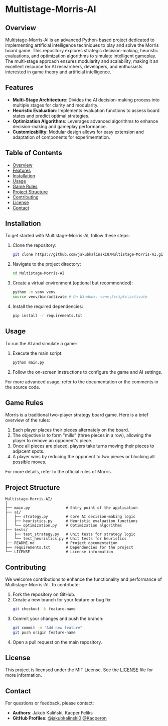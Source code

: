 # Multistage-Morris-AI

## Overview

Multistage-Morris-AI is an advanced Python-based project dedicated to implementing artificial intelligence techniques to play and solve the Morris board game. This repository explores strategic decision-making, heuristic evaluations, and optimization algorithms to simulate intelligent gameplay. The multi-stage approach ensures modularity and scalability, making it an excellent resource for AI researchers, developers, and enthusiasts interested in game theory and artificial intelligence.

## Features

- **Multi-Stage Architecture**: Divides the AI decision-making process into multiple stages for clarity and modularity.
- **Heuristic Evaluation**: Implements evaluation functions to assess board states and predict optimal strategies.
- **Optimization Algorithms**: Leverages advanced algorithms to enhance decision-making and gameplay performance.
- **Customizability**: Modular design allows for easy extension and adaptation of components for experimentation.

## Table of Contents

- [Overview](#overview)
- [Features](#features)
- [Installation](#installation)
- [Usage](#usage)
- [Game Rules](#game-rules)
- [Project Structure](#project-structure)
- [Contributing](#contributing)
- [License](#license)
- [Contact](#contact)

## Installation

To get started with Multistage-Morris-AI, follow these steps:

1. Clone the repository:
   ```bash
   git clone https://github.com/jakubkalinski0/Multistage-Morris-AI.git
   ```
2. Navigate to the project directory:
   ```bash
   cd Multistage-Morris-AI
   ```
3. Create a virtual environment (optional but recommended):
   ```bash
   python -m venv venv
   source venv/bin/activate # On Windows: venv\Scripts\activate
   ```
4. Install the required dependencies:
   ```bash
   pip install -r requirements.txt
   ```

## Usage

To run the AI and simulate a game:

1. Execute the main script:
   ```bash
   python main.py
   ```
2. Follow the on-screen instructions to configure the game and AI settings.

For more advanced usage, refer to the documentation or the comments in the source code.

## Game Rules

Morris is a traditional two-player strategy board game. Here is a brief overview of the rules:

1. Each player places their pieces alternately on the board.
2. The objective is to form "mills" (three pieces in a row), allowing the player to remove an opponent's piece.
3. Once all pieces are placed, players take turns moving their pieces to adjacent spots.
4. A player wins by reducing the opponent to two pieces or blocking all possible moves.

For more details, refer to the official rules of Morris.

## Project Structure

```
Multistage-Morris-AI/
│
├── main.py                # Entry point of the application
├── ai/
│   ├── strategy.py        # Core AI decision-making logic
│   ├── heuristics.py      # Heuristic evaluation functions
│   └── optimization.py    # Optimization algorithms
├── tests/
│   ├── test_strategy.py   # Unit tests for strategy logic
│   └── test_heuristics.py # Unit tests for heuristics
├── README.md              # Project documentation
├── requirements.txt       # Dependencies for the project
└── LICENSE                # License information
```

## Contributing

We welcome contributions to enhance the functionality and performance of Multistage-Morris-AI. To contribute:

1. Fork the repository on GitHub.
2. Create a new branch for your feature or bug fix:
   ```bash
   git checkout -b feature-name
   ```
3. Commit your changes and push the branch:
   ```bash
   git commit -m "Add new feature"
   git push origin feature-name
   ```
4. Open a pull request on the main repository.

## License

This project is licensed under the MIT License. See the [LICENSE](LICENSE) file for more information.

## Contact

For questions or feedback, please contact:

- **Authors**: Jakub Kaliński, Kacper Feliks
- **GitHub Profiles**: [@jakubkalinski0](https://github.com/jakubkalinski0) [@Kacperon](https://github.com/Kacperon)
